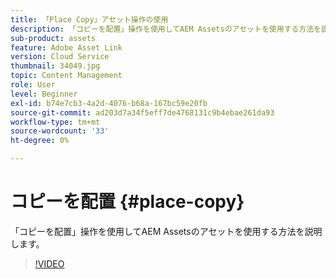 ```yaml
---
title: 「Place Copy」アセット操作の使用
description: 「コピーを配置」操作を使用してAEM Assetsのアセットを使用する方法を説明します。
sub-product: assets
feature: Adobe Asset Link
version: Cloud Service
thumbnail: 34049.jpg
topic: Content Management
role: User
level: Beginner
exl-id: b74e7cb3-4a2d-4076-b68a-167bc59e20fb
source-git-commit: ad203d7a34f5eff7de4768131c9b4ebae261da93
workflow-type: tm+mt
source-wordcount: '33'
ht-degree: 0%

---
```


# コピーを配置 {#place-copy}

「コピーを配置」操作を使用してAEM Assetsのアセットを使用する方法を説明します。

>[!VIDEO](https://video.tv.adobe.com/v/34049/?quality=12)

